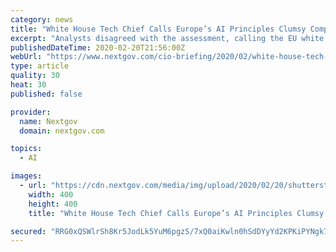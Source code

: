 ```yaml
---
category: news
title: "White House Tech Chief Calls Europe’s AI Principles Clumsy Compared to U.S. Approach"
excerpt: "Analysts disagreed with the assessment, calling the EU white paper a good start for developing a risk-based approach ... including the need for transparency in development and trustworthiness of any AI technologies put into wide use. But, during an ..."
publishedDateTime: 2020-02-20T21:56:00Z
webUrl: "https://www.nextgov.com/cio-briefing/2020/02/white-house-tech-chief-calls-europes-ai-principles-clumsy-compared-us-approach/163241/"
type: article
quality: 30
heat: 30
published: false

provider:
  name: Nextgov
  domain: nextgov.com

topics:
  - AI

images:
  - url: "https://cdn.nextgov.com/media/img/upload/2020/02/20/shutterstock_253692781/open-graph.jpg"
    width: 400
    height: 400
    title: "White House Tech Chief Calls Europe’s AI Principles Clumsy Compared to U.S. Approach"

secured: "RRG0xQSWlrSh8Kr5JodLk5YuM6pgzS/7xQ0aiKwln0hSdDYyYd2KPKiPYNgk7XV/X9QDs1N49PUwCfGTI3RG9PZqo3rQiBlSwcJzOlS9IeqYevFgPpcLHFKKZSQt0sFuj5tRTToLMFj5oJFnIpjyH05gE1kloF5roS14qCCy8xQpcH4H20XC+/iHGFhdkjQjtKgHMclTq/rkzSZzwPy67NO6YAa8X1atUaaYlsxz/k/BwhZxjeNmxlmcVSJQZ+DONG/u6Cshnwc7b08/3ti2noCN3wOjOEVFTT7cX764HSCZF3mt2fqjsX1PiwFJR4sv;kRe1polipiIU09i+1YtM8g=="
---
```



